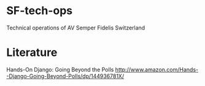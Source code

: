 # SF-tech-ops
Technical operations of AV Semper Fidelis Switzerland

# Literature

Hands-On Django: Going Beyond the Polls
http://www.amazon.com/Hands--Django-Going-Beyond-Polls/dp/144936781X/
